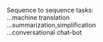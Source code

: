 Sequence to sequence tasks: <br>
...machine translation  <br>
...summarization,simplification  <br>
...conversational chat-bot